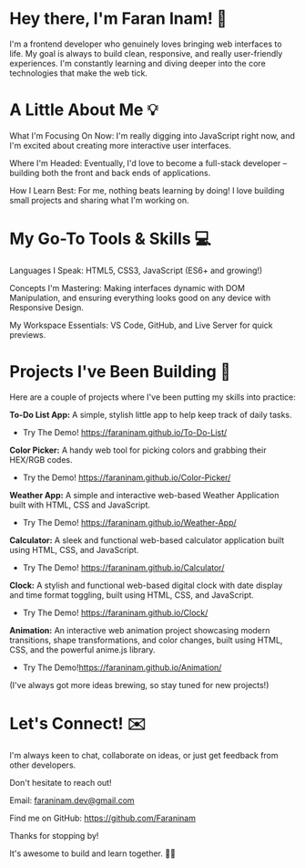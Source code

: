 # Hey there, I'm Faran Inam! 👋

I'm a frontend developer who genuinely loves bringing web interfaces to life. My goal is always to build clean, responsive, and really user-friendly experiences. I'm constantly learning and diving deeper into the core technologies that make the web tick.

# A Little About Me 💡

What I'm Focusing On Now: I'm really digging into JavaScript right now, and I'm excited about creating more interactive user interfaces.

Where I'm Headed: Eventually, I'd love to become a full-stack developer – building both the front and back ends of applications.

How I Learn Best: For me, nothing beats learning by doing! I love building small projects and sharing what I'm working on.

# My Go-To Tools & Skills 💻

Languages I Speak: HTML5, CSS3, JavaScript (ES6+ and growing!)

Concepts I'm Mastering: Making interfaces dynamic with DOM Manipulation, and ensuring everything looks good on any device with Responsive Design.

 My Workspace Essentials: VS Code, GitHub, and Live Server for quick previews.

# Projects I've Been Building 🚀

Here are a couple of projects where I've been putting my skills into practice:

__To-Do List App:__ A simple, stylish little app to help keep track of daily tasks.

- Try The Demo! https://faraninam.github.io/To-Do-List/

__Color Picker:__ A handy web tool for picking colors and grabbing their HEX/RGB codes.

- Try the Demo! https://faraninam.github.io/Color-Picker/

__Weather App:__ A simple and interactive web-based Weather Application built with HTML, CSS and JavaScript.

- Try The Demo! https://faraninam.github.io/Weather-App/

__Calculator:__ A sleek and functional web-based calculator application built using HTML, CSS, and JavaScript.

- Try The Demo! https://faraninam.github.io/Calculator/

__Clock:__ A stylish and functional web-based digital clock with date display and time format toggling, built using HTML, CSS, and JavaScript.

- Try The Demo! https://faraninam.github.io/Clock/

__Animation:__ An interactive web animation project showcasing modern transitions, shape transformations, and color changes, built using HTML, CSS, and the powerful anime.js library.

- Try The Demo!https://faraninam.github.io/Animation/

(I've always got more ideas brewing, so stay tuned for new projects!)

# Let's Connect! ✉️

I'm always keen to chat, collaborate on ideas, or just get feedback from other developers.

Don't hesitate to reach out!

Email: faraninam.dev@gmail.com

Find me on GitHub: https://github.com/Faraninam

Thanks for stopping by!

It's awesome to build and learn together. 🧑‍💻
